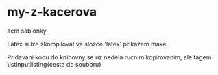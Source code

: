 # my-z-kacerova
acm sablonky

Latex si lze zkompilovat ve slozce 'latex' prikazem make

Pridavani kodu do knihovny se uz nedela rucnim kopirovanim, ale tagem
  \lstinputlisting{cesta do souboru}
